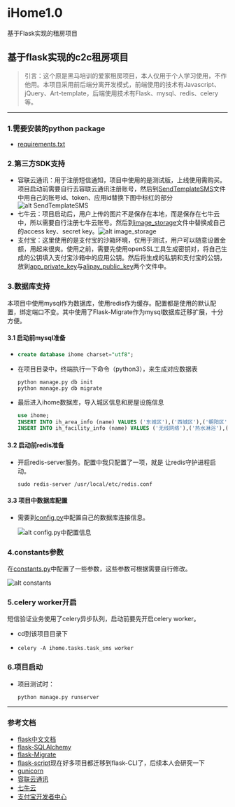 # iHome1.0
基于Flask实现的租房项目

## 基于flask实现的c2c租房项目



> 引言：这个原是黑马培训的爱家租房项目，本人仅用于个人学习使用，不作他用。本项目采用前后端分离开发模式，前端使用的技术有Javascript、jQuery、Art-template，后端使用技术有Flask、mysql、redis、celery等。

---



### 1.需要安装的python package

- [requirements.txt](https://github.com/zhengyuchuan/iHome1.0/blob/master/requirements.txt)





### 2.第三方SDK支持

- 容联云通讯：用于注册短信通知，项目中使用的是测试版，上线使用需购买。项目启动前需要自行去容联云通讯注册账号，然后到[SendTemplateSMS](https://github.com/zhengyuchuan/iHome1.0/blob/master/ihome/libs/yuntongxun/SendTemplateSMS.py)文件中用自己的账号id、token、应用id替换下图中标红的部分![alt SendTemplateSMS](http://q6gtmshh2.bkt.clouddn.com/uPic/截屏2020-03-09下午10.14.55.png)
- 七牛云：项目启动后，用户上传的图片不是保存在本地，而是保存在七牛云中，所以需要自行注册七牛云账号。然后到[image_storage](https://github.com/zhengyuchuan/iHome1.0/blob/master/ihome/utils/image_storage.py)文件中替换成自己的access key、secret key。![alt image_storage](http://q6gtmshh2.bkt.clouddn.com/uPic/截屏2020-03-09下午10.28.16.png)
- 支付宝：这里使用的是支付宝的沙箱环境，仅用于测试，用户可以随意设置金额，用起来很爽。使用之前，需要先使用openSSL工具生成密钥对，将自己生成的公钥填入支付宝沙箱中的应用公钥。然后将生成的私钥和支付宝的公钥，放到[app_private_key](https://github.com/zhengyuchuan/iHome1.0/blob/master/ihome/api_1/Alipay_keys/app_private_key.pem)与[alipay_public_key](https://github.com/zhengyuchuan/iHome1.0/blob/master/ihome/api_1/Alipay_keys/alipay_public_key.pem)两个文件中。





### 3.数据库支持

本项目中使用mysql作为数据库，使用redis作为缓存。配置都是使用的默认配置，绑定端口不变。其中使用了Flask-Migrate作为mysql数据库迁移扩展，十分方便。

#### 3.1 启动前mysql准备

- ```sql
  create database ihome charset="utf8";
  ```

- 在项目目录中，终端执行一下命令（python3），来生成对应数据表

  ```shell
  python manage.py db init
  python manage.py db migrate
  ```

- 最后进入ihome数据库，导入城区信息和房屋设施信息

  ```sql
  use ihome;
  INSERT INTO ih_area_info (name) VALUES ('东城区'),('西城区'),('朝阳区'),('海淀区'),('昌平区'),('丰台区'),('房山区'),('通州区'),('顺义区'),('大兴区'),('怀柔区'),('平谷区'),('密云区'),('延庆区'),('石景山区'),('门头沟区');
  INSERT INTO ih_facility_info (name) VALUES ('无线网络'),('热水淋浴'),('空调'),('暖气'),('允许吸烟'),('饮水设备'),('牙具'),('香皂'),('拖鞋'),('手纸'),('毛巾'),('沐浴露、洗发露'),('冰箱'),('洗衣机'),('电梯'),('允许做饭'),('允许带宠物'),('允许聚会'),('门禁系统'),('停车位'),('有线网络'),('电视'),('浴缸');
  ```

#### 3.2 启动前redis准备

- 开启redis-server服务。配置中我只配置了一项，就是 让redis守护进程启动。

  ```shell
  sudo redis-server /usr/local/etc/redis.conf
  ```

#### 3.3 项目中数据库配置

- 需要到[config.py](https://github.com/zhengyuchuan/iHome1.0/blob/master/config.py)中配置自己的数据库连接信息。

  ![alt config.py中配置信息](http://q6gtmshh2.bkt.clouddn.com/uPic/截屏2020-03-09下午11.03.58.png)





### 4.constants参数

在[constants.py](https://github.com/curry-he/Flask_iHome/blob/master/ihome/constants.py)中配置了一些参数，这些参数可根据需要自行修改。

![alt constants](http://q6gtmshh2.bkt.clouddn.com/uPic/截屏2020-03-10上午8.33.18.png)





### 5.celery worker开启

短信验证业务使用了celery异步队列，启动前要先开启celery worker。

- cd到该项目目录下

- ```shell
  celery -A ihome.tasks.task_sms worker
  ```







### 6.项目启动

- 项目测试时：

  ```
  python manage.py runserver
  ```

  


---

### 参考文档

- [flask中文文档](https://dormousehole.readthedocs.io/en/latest/)
- [flask-SQLAlchemy](https://flask-sqlalchemy.palletsprojects.com/en/2.x/)
- [flask-Migrate](https://flask-migrate.readthedocs.io/en/latest/)
- [flask-script](https://flask-script.readthedocs.io/en/latest/)现在好多项目都迁移到flask-CLI了，后续本人会研究一下
- [gunicorn](https://docs.gunicorn.org/en/stable/)
- [容联云通讯](https://www.yuntongxun.com/?ly=baidu-pz-p&qd=cpc&cp=ppc&xl=null&kw=10360228)
- [七牛云](https://www.qiniu.com/)
- [支付宝开发者中心](https://developers.alipay.com/developmentAccess/developmentAccess.htm)
